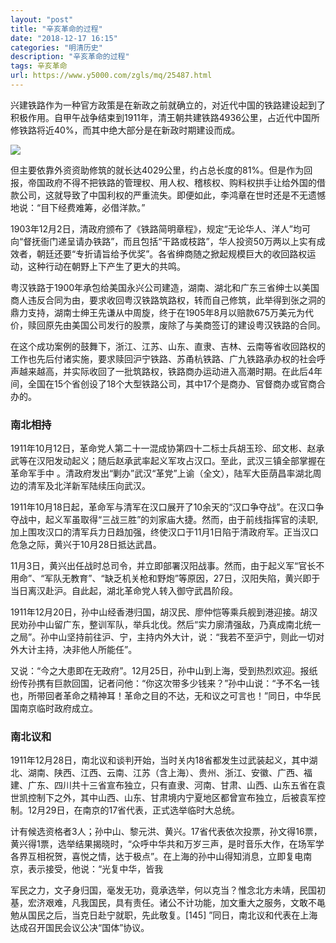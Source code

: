 ```yaml
---
layout: "post"
title: "辛亥革命的过程"
date: "2018-12-17 16:15"
categories: "明清历史"
description: "辛亥革命的过程"
tags: 辛亥革命
url: https://www.y5000.com/zgls/mq/25487.html
---
```






兴建铁路作为一种官方政策是在新政之前就确立的，对近代中国的铁路建设起到了积极作用。自甲午战争结束到1911年，清王朝共建铁路4936公里，占近代中国所修铁路将近40%，而其中绝大部分是在新政时期建设而成。

![](https://img.y5000.com/uploads/allimg/170913/8-1F913105104114.jpg)

但主要依靠外资资助修筑的就长达4029公里，约占总长度的81%。但是作为回报，帝国政府不得不把铁路的管理权、用人权、稽核权、购料权拱手让给外国的借款公司，这就导致了中国利权的严重流失。即便如此，李鸿章在世时还是不无遗憾地说：“目下经费难筹，必借洋款。”

1903年12月2日，清政府颁布了《铁路简明章程》，规定“无论华人、洋人”均可向“督抚衙门递呈请办铁路”，而且包括“干路或枝路”，华人投资50万两以上实有成效者，朝廷还要“专折请旨给予优奖”。各省绅商随之掀起规模巨大的收回路权运动，这种行动在朝野上下产生了更大的共鸣。

粤汉铁路于1900年承包给美国永兴公司建造，湖南、湖北和广东三省绅士以美国商人违反合同为由，要求收回粤汉铁路筑路权，转而自己修筑，此举得到张之洞的鼎力支持，湖南士绅王先谦从中周旋，终于在1905年8月以赔款675万美元为代价，赎回原先由美国公司发行的股票，废除了与美商签订的建设粤汉铁路的合同。

在这个成功案例的鼓舞下，浙江、江苏、山东、直隶、吉林、云南等省收回路权的工作也先后付诸实施，要求赎回沪宁铁路、苏甬杭铁路、广九铁路承办权的社会呼声越来越高，并实际收回了一批筑路权，铁路商办运动进入高潮时期。在此后4年间，全国在15个省创设了18个大型铁路公司，其中17个是商办、官督商办或官商合办的。

###  南北相持

1911年10月12日，革命党人第二十一混成协第四十二标士兵胡玉珍、邱文彬、赵承武等在汉阳发动起义；随后赵承武率起义军攻占汉口。至此，武汉三镇全部掌握在革命军手中
。清政府发出“剿办”武汉“革党”上谕（全文），陆军大臣荫昌率湖北周边的清军及北洋新军陆续压向武汉。

1911年10月18日起，革命军与清军在汉口展开了10余天的“汉口争夺战”。在汉口争夺战中，起义军虽取得“三战三胜”的刘家庙大捷。然而，由于前线指挥官的渎职,加上围攻汉口的清军兵力日趋加强，终使汉口于11月1日陷于清政府军。正当汉口危急之际，黄兴于10月28日抵达武昌。

11月3日，黄兴出任战时总司令，并立即部署汉阳战事。然而，由于起义军“官长不用命”、“军队无教育”、“缺乏机关枪和野炮”等原因，27日，汉阳失陷，黄兴即于当日离汉赴沪。自此起，湖北革命党人转入御守武昌阶段。

1911年12月20日，孙中山经香港归国，胡汉民、廖仲恺等乘兵舰到港迎接。胡汉民劝孙中山留广东，整训军队，举兵北伐。然后“实力廓清强敌，乃真成南北统一之局”。孙中山坚持前往沪、宁，主持内外大计，说：“我若不至沪宁，则此一切对外大计主持，决非他人所能任”。

又说：“今之大患即在无政府”。12月25日，孙中山到上海，受到热烈欢迎。报纸纷传孙携有巨款回国，记者问他：“你这次带多少钱来？”孙中山说：“予不名一钱也，所带回者革命之精神耳！革命之目的不达，无和议之可言也！”同日，中华民国南京临时政府成立。

###  南北议和

1911年12月28日，南北议和谈判开始，当时关内18省都发生过武装起义，其中湖北、湖南、陕西、江西、云南、江苏（含上海）、贵州、浙江、安徽、广西、福建、广东、四川共十三省宣布独立，只有直隶、河南、甘肃、山西、山东五省在袁世凯控制下之外，其中山西、山东、甘肃境内宁夏地区都曾宣布独立，后被袁军控制。12月29日，在南京的17省代表，正式选举临时大总统。

计有候选资格者3人；孙中山、黎元洪、黄兴。17省代表依次投票，孙文得16票，黄兴得1票，选举结果揭晓时，“众呼中华共和万岁三声，是时音乐大作，在场军学各界互相祝贺，喜悦之情，达于极点”。在上海的孙中山得知消息，立即复电南京，表示接受，他说：“光复中华，皆我

军民之力，文孑身归国，毫发无功，竟承选举，何以克当？惟念北方未靖，民国初基，宏济艰难，凡我国民，具有责任。诸公不计功能，加文重大之服务，文敢不黾勉从国民之后，当克日赴宁就职，先此敬复。[145]
”同日，南北议和代表在上海达成召开国民会议公决“国体”协议。
